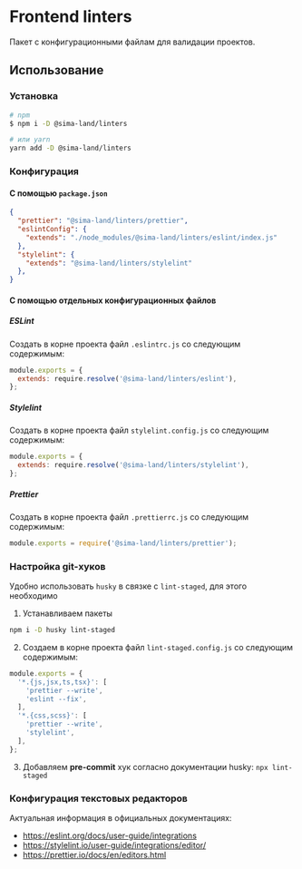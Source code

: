 # Frontend linters

Пакет с конфигурационными файлам для валидации проектов.

## Использование

### Установка

```bash
# npm
$ npm i -D @sima-land/linters

# или yarn
yarn add -D @sima-land/linters
```

### Конфигурация

#### С помощью `package.json`

```json
{
  "prettier": "@sima-land/linters/prettier",
  "eslintConfig": {
    "extends": "./node_modules/@sima-land/linters/eslint/index.js"
  },
  "stylelint": {
    "extends": "@sima-land/linters/stylelint"
  },
}
```

#### С помощью отдельных конфигурационных файлов

##### ESLint

Создать в корне проекта файл `.eslintrc.js` со следующим содержимым:

```js
module.exports = {
  extends: require.resolve('@sima-land/linters/eslint'),
};
```

##### Stylelint

Создать в корне проекта файл `stylelint.config.js` со следующим содержимым:

```js
module.exports = {
  extends: require.resolve('@sima-land/linters/stylelint'),
};
```

##### Prettier

Создать в корне проекта файл `.prettierrc.js` со следующим содержимым:

```js
module.exports = require('@sima-land/linters/prettier');
```

### Настройка git-хуков

Удобно использовать `husky` в связке с `lint-staged`, для этого необходимо

1. Устанавливаем пакеты

```bash
npm i -D husky lint-staged
```

2. Создаем в корне проекта файл `lint-staged.config.js` со следующим содержимым:

```js
module.exports = {
  '*.{js,jsx,ts,tsx}': [
    'prettier --write',
    'eslint --fix',
  ],
  '*.{css,scss}': [
    'prettier --write',
    'stylelint',
  ],
};
```

3. Добавляем **pre-commit** хук согласно документации husky: `npx lint-staged`

### Конфигурация текстовых редакторов

Актуальная информация в официальных документациях:

- https://eslint.org/docs/user-guide/integrations
- https://stylelint.io/user-guide/integrations/editor/
- https://prettier.io/docs/en/editors.html
